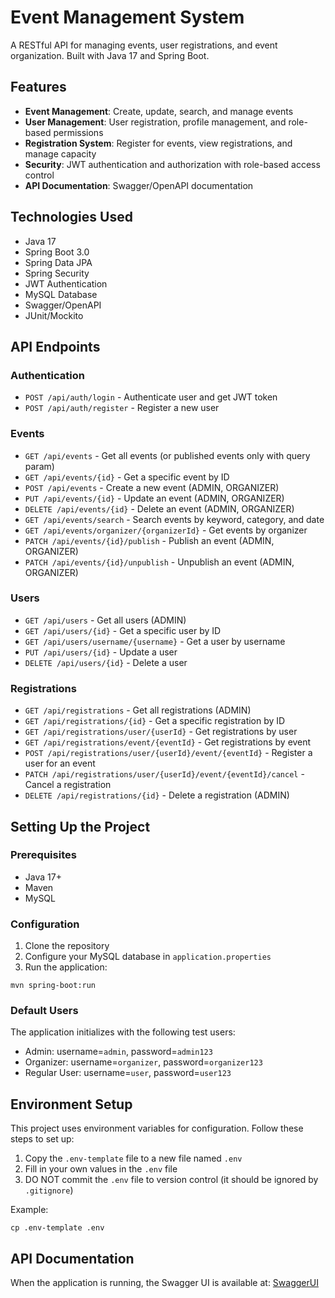 # Event Management System

A RESTful API for managing events, user registrations, and event organization. Built with Java 17 and Spring Boot.

## Features

- **Event Management**: Create, update, search, and manage events
- **User Management**: User registration, profile management, and role-based permissions
- **Registration System**: Register for events, view registrations, and manage capacity
- **Security**: JWT authentication and authorization with role-based access control
- **API Documentation**: Swagger/OpenAPI documentation

## Technologies Used

- Java 17
- Spring Boot 3.0
- Spring Data JPA
- Spring Security
- JWT Authentication
- MySQL Database
- Swagger/OpenAPI
- JUnit/Mockito

## API Endpoints

### Authentication
- `POST /api/auth/login` - Authenticate user and get JWT token
- `POST /api/auth/register` - Register a new user

### Events
- `GET /api/events` - Get all events (or published events only with query param)
- `GET /api/events/{id}` - Get a specific event by ID
- `POST /api/events` - Create a new event (ADMIN, ORGANIZER)
- `PUT /api/events/{id}` - Update an event (ADMIN, ORGANIZER)
- `DELETE /api/events/{id}` - Delete an event (ADMIN, ORGANIZER)
- `GET /api/events/search` - Search events by keyword, category, and date
- `GET /api/events/organizer/{organizerId}` - Get events by organizer
- `PATCH /api/events/{id}/publish` - Publish an event (ADMIN, ORGANIZER)
- `PATCH /api/events/{id}/unpublish` - Unpublish an event (ADMIN, ORGANIZER)

### Users
- `GET /api/users` - Get all users (ADMIN)
- `GET /api/users/{id}` - Get a specific user by ID
- `GET /api/users/username/{username}` - Get a user by username
- `PUT /api/users/{id}` - Update a user
- `DELETE /api/users/{id}` - Delete a user

### Registrations
- `GET /api/registrations` - Get all registrations (ADMIN)
- `GET /api/registrations/{id}` - Get a specific registration by ID
- `GET /api/registrations/user/{userId}` - Get registrations by user
- `GET /api/registrations/event/{eventId}` - Get registrations by event
- `POST /api/registrations/user/{userId}/event/{eventId}` - Register a user for an event
- `PATCH /api/registrations/user/{userId}/event/{eventId}/cancel` - Cancel a registration
- `DELETE /api/registrations/{id}` - Delete a registration (ADMIN)

## Setting Up the Project

### Prerequisites
- Java 17+
- Maven
- MySQL

### Configuration
1. Clone the repository
2. Configure your MySQL database in `application.properties`
3. Run the application: 

```
mvn spring-boot:run
```

### Default Users
The application initializes with the following test users:
- Admin: username=`admin`, password=`admin123`
- Organizer: username=`organizer`, password=`organizer123`
- Regular User: username=`user`, password=`user123`

## Environment Setup

This project uses environment variables for configuration. Follow these steps to set up:

1. Copy the `.env-template` file to a new file named `.env`
2. Fill in your own values in the `.env` file
3. DO NOT commit the `.env` file to version control (it should be ignored by `.gitignore`)

Example:
```
cp .env-template .env
```

## API Documentation
When the application is running, the Swagger UI is available at:
[SwaggerUI](http://localhost:8080/swagger-ui/index.html)





